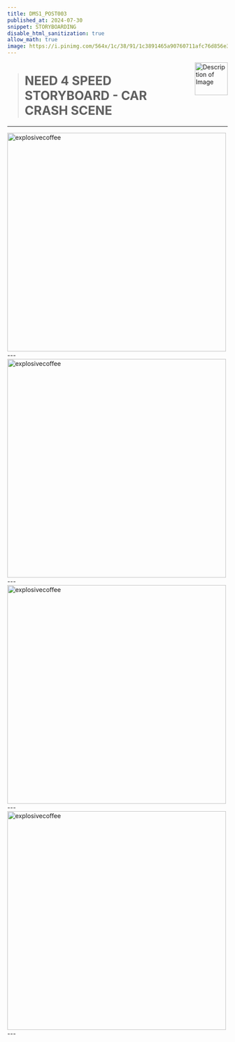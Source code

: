 ```yaml
---
title: DMS1_POST003
published_at: 2024-07-30
snippet: STORYBOARDING
disable_html_sanitization: true
allow_math: true
image: https://i.pinimg.com/564x/1c/38/91/1c3891465a90760711afc76d856e376e.jpg
---
```


<img src="https://www.hardjewelry.com/cdn/shop/files/ezgif.com-gif-maker_3.gif?v=1649272041" alt="Description of Image" style="float:right; margin-left:20px; width:75px; height:auto;">

># **NEED 4 SPEED STORYBOARD - CAR CRASH SCENE**
---
<img src="storyboards/NEED4SPEED STORYBOARD_page-0001.jpg" alt="explosivecoffee" width="500" height="500">
---
<img src="storyboards/NEED4SPEED STORYBOARD_page-0002.jpg" alt="explosivecoffee" width="500" height="500">
---
<img src="storyboards/NEED4SPEED STORYBOARD_page-0003.jpg" alt="explosivecoffee" width="500" height="500">
---
<img src="storyboards/NEED4SPEED STORYBOARD_page-0004.jpg" alt="explosivecoffee" width="500" height="500">
---